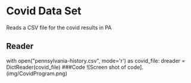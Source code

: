 # Covid Data Set
Reads a CSV file for the covid results in PA

## Reader
   with open("pennsylvania-history.csv", mode='r') as covid_file:
        dreader = DictReader(covid_file)
###Code
![Screen shot of code].(img/CovidProgram.png)
